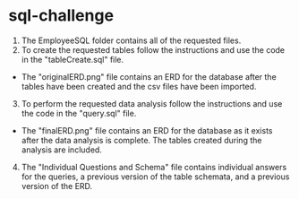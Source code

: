 # sql-challenge

1. The EmployeeSQL folder contains all of the requested files.
2. To create the requested tables follow the instructions and use the code in the "tableCreate.sql" file.
  - The "originalERD.png" file contains an ERD for the database after the tables have been created and the csv files have been imported.
3. To perform the requested data analysis follow the instructions and use the code in the "query.sql" file.
  - The "finalERD.png" file contains an ERD for the database as it exists after the data analysis is complete. The tables created during the analysis are included.
4. The "Individual Questions and Schema" file contains individual answers for the queries, a previous version of the table schemata, and a previous version of the ERD.
